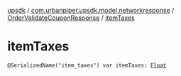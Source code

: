 [upsdk](../../index.md) / [com.urbanpiper.upsdk.model.networkresponse](../index.md) / [OrderValidateCouponResponse](index.md) / [itemTaxes](./item-taxes.md)

# itemTaxes

`@SerializedName("item_taxes") var itemTaxes: `[`Float`](https://kotlinlang.org/api/latest/jvm/stdlib/kotlin/-float/index.html)